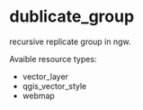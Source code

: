 # dublicate_group

recursive replicate group in ngw.

Avaible resource types:
* vector_layer
* qgis_vector_style
* webmap
